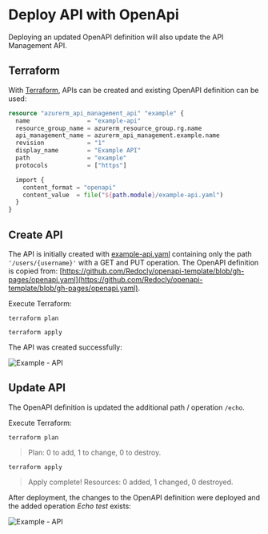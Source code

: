 # Deploy API with OpenApi

Deploying an updated OpenAPI definition will also update the API Management API.

## Terraform

With [Terraform](https://registry.terraform.io/providers/hashicorp/azurerm/2.13.0/docs/resources/api_management_api), APIs can be created and existing OpenAPI definition can be used:

```terraform
resource "azurerm_api_management_api" "example" {
  name                = "example-api"
  resource_group_name = azurerm_resource_group.rg.name
  api_management_name = azurerm_api_management.example.name
  revision            = "1"
  display_name        = "Example API"
  path                = "example"
  protocols           = ["https"]

  import {
    content_format = "openapi"
    content_value  = file("${path.module}/example-api.yaml")
  }
}
```

## Create API

The API is initially created with [example-api.yaml](./example-api.yaml) containing only the path ```'/users/{username}'``` with a GET and PUT operation.
The OpenAPI definition is copied from: [https://github.com/Redocly/openapi-template/blob/gh-pages/openapi.yaml](https://github.com/Redocly/openapi-template/blob/gh-pages/openapi.yaml).

Execute Terraform:

```terraform plan```  

```terraform apply```

The API was created successfully:

![Example - API](images/ExampleAPI-created.png)

## Update API

The OpenAPI definition is updated the additional  path / operation ```/echo```.  

Execute Terraform:

```terraform plan```
> Plan: 0 to add, 1 to change, 0 to destroy.  

```terraform apply```
> Apply complete! Resources: 0 added, 1 changed, 0 destroyed.

After deployment, the changes to the OpenAPI definition were deployed and the added operation _Echo test_ exists:

![Example - API](images/ExampleAPI-updated.png)
